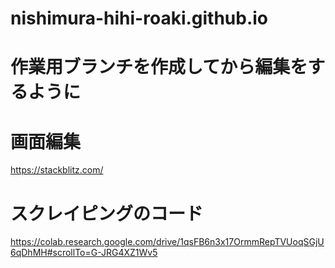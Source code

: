 # nishimura-hihi-roaki.github.io
# 作業用ブランチを作成してから編集をするように

# 画面編集 
https://stackblitz.com/
# スクレイピングのコード
https://colab.research.google.com/drive/1qsFB6n3x17OrmmRepTVUoqSGjU6qDhMH#scrollTo=G-JRG4XZ1Wv5
